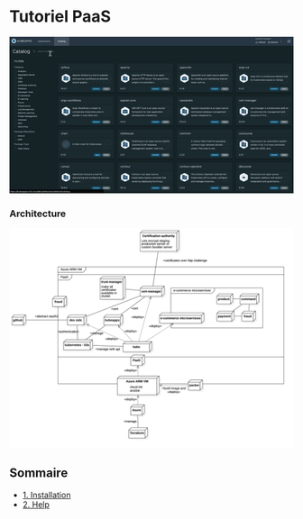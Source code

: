 # Tutoriel PaaS

![résultat](images/result.gif)

### Architecture

![archi](images/archi.jpg)

## Sommaire

- [1. Installation](1-install.md)
- [2. Help](2-help.md)
